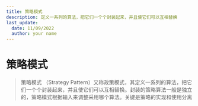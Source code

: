 ```yaml
---
title: 策略模式
description: 定义一系列的算法，把它们一个个封装起来，并且使它们可以互相替换
last_update:
  date: 11/09/2022
  author: your name
---
```



# 策略模式

> 策略模式 （Strategy Pattern）又称政策模式，其定义一系列的算法，把它们一个个封装起来，并且使它们可以互相替换。封装的策略算法一般是独立的，策略模式根据输入来调整采用哪个算法。关键是策略的实现和使用分离
